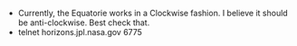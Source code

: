 * Currently, the Equatorie works in a Clockwise fashion. I believe it should be anti-clockwise. Best check that.
* telnet horizons.jpl.nasa.gov 6775